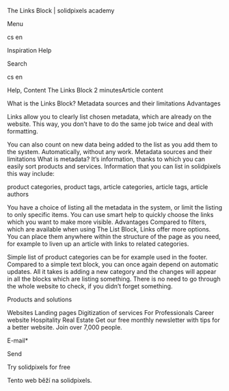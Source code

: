 <p>The Links Block | solidpixels academy</p>
<p>Menu</p>
<p>cs en</p>
<p>Inspiration Help</p>
<p>Search</p>
<p>cs en</p>
<p>Help, Content
The Links Block
2 minutesArticle content</p>
<p>What is the Links Block?
Metadata sources and their limitations
Advantages</p>
<p>Links allow you to clearly list chosen metadata, which are already on the website. This way, you don’t have to do the same job twice and deal with formatting.</p>
<p>You can also count on new data being added to the list as you add them to the system. Automatically, without any work.
Metadata sources and their limitations
What is metadata? It’s information, thanks to which you can easily sort products and services. Information that you can list in solidpixels this way include:</p>
<p>product categories,
product tags,
article categories,
article tags,
article authors</p>
<p>You have a choice of listing all the metadata in the system, or limit the listing to only specific items. You can use smart help to quickly choose the links which you want to make more visible.
Advantages
Compared to filters, which are available when using The List Block, Links offer more options. You can place them anywhere within the structure of the page as you need, for example to liven up an article with links to related categories.</p>
<p>Simple list of product categories can be for example used in the footer.
Compared to a simple text block, you can once again depend on automatic updates. All it takes is adding a new category and the changes will appear in all the blocks which are listing something. There is no need to go through the whole website to check, if you didn’t forget something.</p>
<p>Products and solutions</p>
<p>Websites
Landing pages
Digitization of services
For Professionals
 Career website
Hospitality
Real Estate
 Get our free monthly newsletter with tips for a better website. Join over 7,000 people.</p>
<p>E-mail*</p>
<p>Send</p>
<p>Try solidpixels for free</p>
<p>Tento web běží na solidpixels.</p>